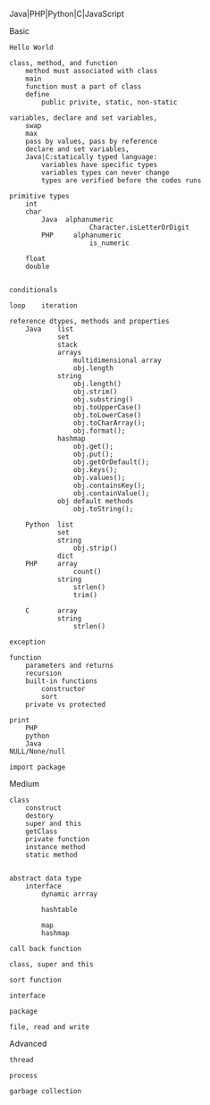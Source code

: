 Java|PHP|Python|C|JavaScript

Basic

	Hello World

	class, method, and function
		method must associated with class
		main
		function must a part of class
		define 
			public privite, static, non-static

	variables, declare and set variables, 
		swap
		max
		pass by values, pass by reference
		declare and set variables, 
		Java|C:statically typed language: 
			variables have specific types
			variables types can never change
			types are verified before the codes runs

	primitive types
		int
		char
			Java  alphanumeric 
						Character.isLetterOrDigit
			PHP		alphanumeric
						is_numeric

		float
		double


	conditionals

	loop	iteration

	reference dtypes, methods and properties
		Java 	list
				set
				stack
				arrays
					multidimensional array
					obj.length
				string
				    obj.length()
					obj.strim()
					obj.substring()
					obj.toUpperCase()
					obj.toLowerCase()
					obj.toCharArray();
					obj.format();
				hashmap
					obj.get();
					obj.put();
					obj.getOrDefault();
					obj.keys();
					obj.values();
					obj.containsKey();
					obj.containValue();
				obj default methods
					obj.toString();

		Python 	list
				set
				string
					obj.strip()
				dict
		PHP  	array
				    count()
				string
					strlen()
					trim()

		C 		array
				string
					strlen()

	exception

	function
		parameters and returns
		recursion
		built-in functions
			constructor
			sort
		private vs protected

	print
		PHP
		python
		Java
	NULL/None/null
	
	import package


Medium 

	class
		construct
		destory
		super and this
		getClass
		private function
		instance method
		static method


	abstract data type
		interface
			dynamic arrray
	
			hashtable

			map
			hashmap

	call back function

	class, super and this

	sort function

	interface

	package

	file, read and write


Advanced

	thread

	process
	
	garbage collection



